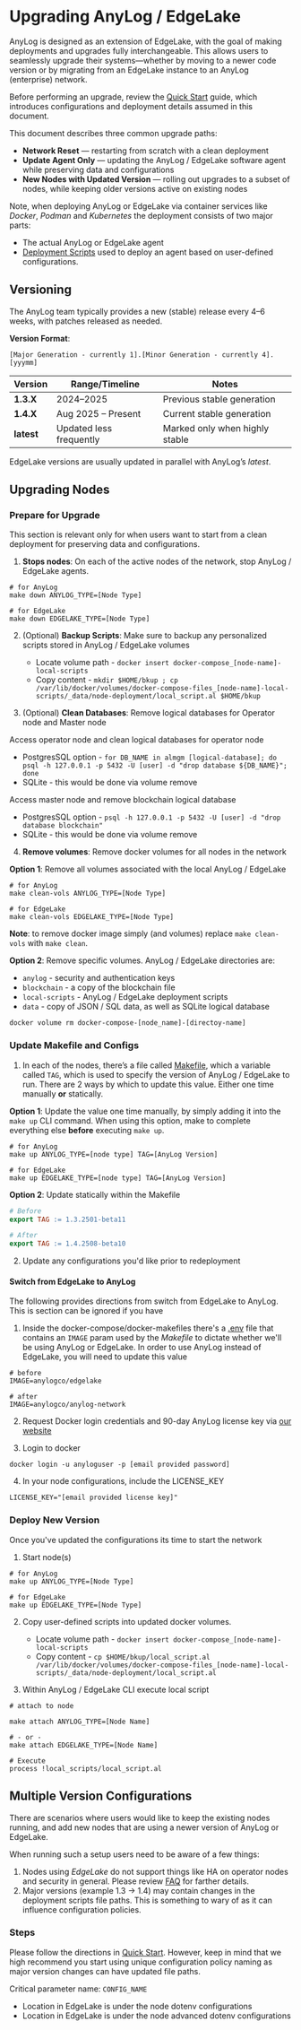 # Upgrading AnyLog / EdgeLake

AnyLog is designed as an extension of EdgeLake, with the goal of making deployments and upgrades fully interchangeable. 
This allows users to seamlessly upgrade their systems—whether by moving to a newer code version or by migrating from an 
EdgeLake instance to an AnyLog (enterprise) network.

Before performing an upgrade, review the [Quick Start](../quick_start.md) guide, which introduces configurations and 
deployment details assumed in this document.

This document describes three common upgrade paths:
* **Network Reset** — restarting from scratch with a clean deployment 
* **Update Agent Only** — updating the AnyLog / EdgeLake software agent while preserving data and configurations 
* **New Nodes with Updated Version** — rolling out upgrades to a subset of nodes, while keeping older versions active on 
existing nodes

Note, when deploying AnyLog or EdgeLake via container services like _Docker_, _Podman_ and _Kubernetes_ the deployment 
consists of two major parts: 
* The actual AnyLog or EdgeLake agent 
* <a href="https://github.com/AnyLog-co/deployment-scripts" target="_blank">Deployment Scripts</a> used to deploy an 
agent based on user-defined configurations. 

## Versioning

The AnyLog team typically provides a new (stable) release every 4–6 weeks, with patches released as needed.

**Version Format**:
```shell
[Major Generation - currently 1].[Minor Generation - currently 4].[yyymm]
```

| Version    | Range/Timeline          | Notes                          |
| ---------- | ----------------------- | ------------------------------ |
| **1.3.X**  | 2024–2025               | Previous stable generation     |
| **1.4.X**  | Aug 2025 – Present      | Current stable generation      |
| **latest** | Updated less frequently | Marked only when highly stable |


EdgeLake versions are usually updated in parallel with AnyLog’s _latest_.


## Upgrading Nodes 

### Prepare for Upgrade

This section is relevant only for when users want to start from a clean deployment for preserving data and 
configurations. 
 
1. **Stops nodes**: On each of the active nodes of the network, stop AnyLog / EdgeLake agents. 

```shell
# for AnyLog 
make down ANYLOG_TYPE=[Node Type]

# for EdgeLake
make down EDGELAKE_TYPE=[Node Type]
```

2. (Optional) **Backup Scripts**: Make sure to backup any personalized scripts stored in AnyLog / EdgeLake volumes
    * Locate volume path - `docker insert docker-compose_[node-name]-local-scripts`
    * Copy content - `mkdir $HOME/bkup ; cp /var/lib/docker/volumes/docker-compose-files_[node-name]-local-scripts/_data/node-deployment/local_script.al $HOME/bkup`


3. (Optional) **Clean Databases**:  Remove logical databases for Operator node and Master node  


Access operator node and clean logical databases for operator node

* PostgresSQL option - `for DB_NAME in almgm [logical-database]; do psql -h 127.0.0.1 -p 5432 -U [user] -d "drop database ${DB_NAME}"; done`
* SQLite - this would be done via volume remove 


Access master node and remove blockchain logical database 

* PostgresSQL option - `psql -h 127.0.0.1 -p 5432 -U [user] -d "drop database blockchain"`
* SQLite - this would be done via volume remove 

4. **Remove volumes**: Remove docker volumes for all nodes in the network  

**Option 1**: Remove all volumes associated with the local AnyLog / EdgeLake 

```shell
# for AnyLog 
make clean-vols ANYLOG_TYPE=[Node Type]

# for EdgeLake
make clean-vols EDGELAKE_TYPE=[Node Type] 
```
**Note**: to remove docker image simply (and volumes) replace `make clean-vols` with `make clean`. 

**Option 2**: Remove specific volumes. AnyLog / EdgeLake directories are: 
* `anylog` - security and authentication keys 
* `blockchain` - a copy of the blockchain file 
* `local-scripts` - AnyLog / EdgeLake deployment scripts 
* `data` - copy of JSON / SQL data, as well as SQLite logical database 

```shell
docker volume rm docker-compose-[node_name]-[directoy-name]
```

### Update Makefile and Configs

1. In each of the nodes,  there’s a file called [Makefile](https://github.com/AnyLog-co/docker-compose/blob/main/Makefile), 
which a variable called `TAG`, which is used to specify the version of AnyLog / EdgeLake to run. There are 2 ways by 
which to update this value. Either one time manually **or** statically. 

**Option 1**: Update the value one time manually, by simply adding it into the `make up` CLI command. When using this 
option, make to complete everything else **before** executing `make up`. 

```shell
# for AnyLog
make up ANYLOG_TYPE=[node type] TAG=[AnyLog Version]

# for EdgeLake 
make up EDGELAKE_TYPE=[node type] TAG=[AnyLog Version]
```

**Option 2**: Update statically within the Makefile

```Makefile
# Before 
export TAG := 1.3.2501-beta11

# After 
export TAG := 1.4.2508-beta10
```

2. Update any configurations you'd like prior to redeployment

#### Switch from EdgeLake to AnyLog

The following provides directions from switch from EdgeLake to AnyLog. This is section can be ignored if you have 

1. Inside the docker-compose/docker-makefiles there's a [.env](https://github.com/EdgeLake/docker-compose/blob/main/docker-makefiles/.env)
file that contains an `IMAGE` param used by the _Makefile_ to dictate whether we'll be using AnyLog or EdgeLake. 
In order to use AnyLog instead of EdgeLake, you will need to update this value 

```shell
# before
IMAGE=anylogco/edgelake

# after
IMAGE=anylogco/anylog-network
```

2. Request Docker login credentials and 90-day AnyLog license key via <a href="https://www.anylog.network/download" target="_blank">our website</a> 

3. Login to docker 

```shell
docker login -u anyloguser -p [email provided password]
```

4. In your node configurations, include the LICENSE_KEY

```dotenv
LICENSE_KEY="[email provided license key]"
```

### Deploy New Version
Once you've updated the configurations its time to start the network 

1. Start node(s) 

```shell 
# for AnyLog 
make up ANYLOG_TYPE=[Node Type]

# for EdgeLake
make up EDGELAKE_TYPE=[Node Type]
```

2. Copy user-defined scripts into updated docker volumes.
   * Locate volume path - `docker insert docker-compose_[node-name]-local-scripts`
   * Copy content - `cp $HOME/bkup/local_script.al /var/lib/docker/volumes/docker-compose-files_[node-name]-local-scripts/_data/node-deployment/local_script.al`
 
3. Within AnyLog / EdgeLake CLI execute local script 

```
# attach to node 

make attach ANYLOG_TYPE=[Node Name] 

# - or - 
make attach EDGELAKE_TYPE=[Node Name] 

# Execute
process !local_scripts/local_script.al 
```

## Multiple Version Configurations

There are scenarios where users would like to keep the existing nodes running, and add new nodes that are using a newer version of 
AnyLog or EdgeLake. 

When running such a setup users need to be aware of a few things: 
1. Nodes using _EdgeLake_ do not support things like HA on operator nodes and security in general. Please review [FAQ](../FAQ.md#general-questions-) 
for farther details. 
2. Major versions (example 1.3 -> 1.4) may contain changes in the deployment scripts file paths. This is something to wary 
of as it can influence configuration policies. 

### Steps

Please follow the directions in [Quick Start](../quick_start.md). However, keep in mind that we high recommend you start 
using unique configuration policy naming as major version changes can have updated file paths.

Critical parameter name: `CONFIG_NAME`
* Location in EdgeLake is under the node dotenv configurations 
* Location in EdgeLake is under the node advanced dotenv configurations

